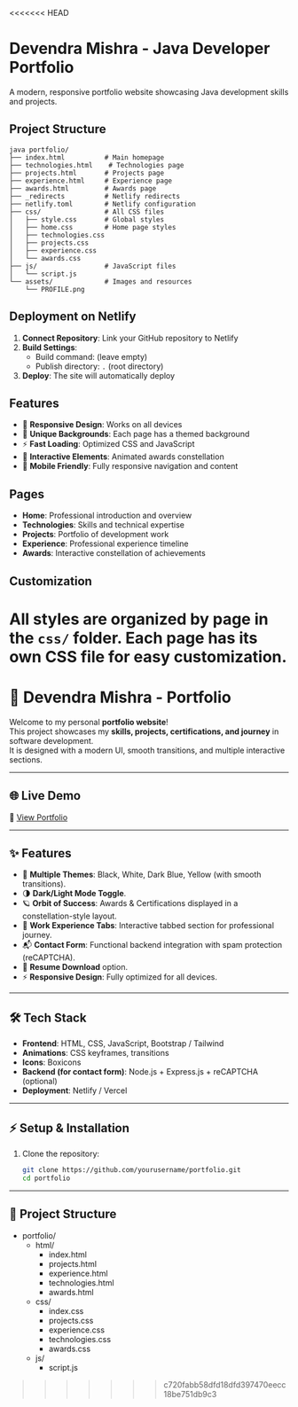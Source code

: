 <<<<<<< HEAD
# Devendra Mishra - Java Developer Portfolio

A modern, responsive portfolio website showcasing Java development skills and projects.

## Project Structure

```
java portfolio/
├── index.html          # Main homepage
├── technologies.html    # Technologies page
├── projects.html       # Projects page
├── experience.html     # Experience page
├── awards.html         # Awards page
├── _redirects          # Netlify redirects
├── netlify.toml        # Netlify configuration
├── css/                # All CSS files
│   ├── style.css       # Global styles
│   ├── home.css        # Home page styles
│   ├── technologies.css
│   ├── projects.css
│   ├── experience.css
│   └── awards.css
├── js/                 # JavaScript files
│   └── script.js
└── assets/             # Images and resources
    └── PROFILE.png
```

## Deployment on Netlify

1. **Connect Repository**: Link your GitHub repository to Netlify
2. **Build Settings**:
   - Build command: (leave empty)
   - Publish directory: `.` (root directory)
3. **Deploy**: The site will automatically deploy

## Features

- 🌟 **Responsive Design**: Works on all devices
- 🎨 **Unique Backgrounds**: Each page has a themed background
- ⚡ **Fast Loading**: Optimized CSS and JavaScript
- 🎯 **Interactive Elements**: Animated awards constellation
- 📱 **Mobile Friendly**: Fully responsive navigation and content

## Pages

- **Home**: Professional introduction and overview
- **Technologies**: Skills and technical expertise
- **Projects**: Portfolio of development work
- **Experience**: Professional experience timeline
- **Awards**: Interactive constellation of achievements

## Customization

All styles are organized by page in the `css/` folder. Each page has its own CSS file for easy customization.
=======
# 🚀 Devendra Mishra - Portfolio

Welcome to my personal **portfolio website**!  
This project showcases my **skills, projects, certifications, and journey** in software development.  
It is designed with a modern UI, smooth transitions, and multiple interactive sections.

---

## 🌐 Live Demo
🔗 [View Portfolio](https://devportfo1io.netlify.app/)

---

## ✨ Features
- 🎨 **Multiple Themes**: Black, White, Dark Blue, Yellow (with smooth transitions).
- 🌗 **Dark/Light Mode Toggle**.
- 🪐 **Orbit of Success**: Awards & Certifications displayed in a constellation-style layout.
- 📂 **Work Experience Tabs**: Interactive tabbed section for professional journey.
- 📬 **Contact Form**: Functional backend integration with spam protection (reCAPTCHA).
- 📄 **Resume Download** option.
- ⚡ **Responsive Design**: Fully optimized for all devices.

---

## 🛠️ Tech Stack
- **Frontend**: HTML, CSS, JavaScript, Bootstrap / Tailwind
- **Animations**: CSS keyframes, transitions
- **Icons**: Boxicons
- **Backend (for contact form)**: Node.js + Express.js + reCAPTCHA (optional)
- **Deployment**: Netlify / Vercel
---

## ⚡ Setup & Installation
1. Clone the repository:
   ```bash
   git clone https://github.com/yourusername/portfolio.git
   cd portfolio
---
## 📂 Project Structure

- portfolio/
  - html/
    - index.html
    - projects.html
    - experience.html
    - technologies.html
    - awards.html
  - css/
    - index.css
    - projects.css
    - experience.css
    - technologies.css
    - awards.css
  - js/
    - script.js
>>>>>>> c720fabb58dfd18dfd397470eecc18be751db9c3
